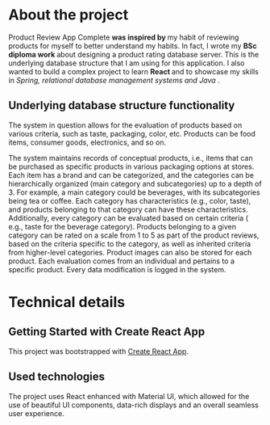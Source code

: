 # About the project

Product Review App Complete <b> was inspired by </b> my habit of reviewing products for myself to better understand my
habits. In fact, I wrote my <b> BSc diploma work </b> about designing a product rating database server. This is the
underlying database structure that I am using for this application. I also wanted to build a complex project to
learn <b> React </b> and to showcase my skills in <i> Spring, relational database management systems and Java </i>.

## Underlying database structure functionality

The system in question allows for the evaluation of products based on various criteria, such as taste, packaging, color,
etc. Products can be food items, consumer goods, electronics, and so on.

The system maintains records of conceptual products, i.e., items that can be purchased as specific products in various
packaging options at stores. Each item has a brand and can be categorized, and the categories can be hierarchically
organized (main category and subcategories) up to a depth of 3. For example, a main category could be beverages, with
its subcategories being tea or coffee. Each category has characteristics (e.g., color, taste), and products belonging to
that category can have these characteristics. Additionally, every category can be evaluated based on certain criteria (
e.g., taste for the beverage category). Products belonging to a given category can be rated on a scale from 1 to 5 as
part of the product reviews, based on the criteria specific to the category, as well as inherited criteria from
higher-level categories. Product images can also be stored for each product. Each evaluation comes from an individual
and pertains to a specific product. Every data modification is logged in the system.

# Technical details

## Getting Started with Create React App

This project was bootstrapped with [Create React App](https://github.com/facebook/create-react-app).

## Used technologies

The project uses React enhanced with Material UI, which allowed for the use of beautiful UI components, data-rich displays and an overall seamless user experience.